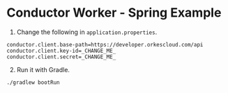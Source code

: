 # Conductor Worker - Spring Example

1. Change the following in `application.properties`.
```properties
conductor.client.base-path=https://developer.orkescloud.com/api
conductor.client.key-id=_CHANGE_ME_
conductor.client.secret=_CHANGE_ME_
```

2. Run it with Gradle.
```shell
./gradlew bootRun
```

